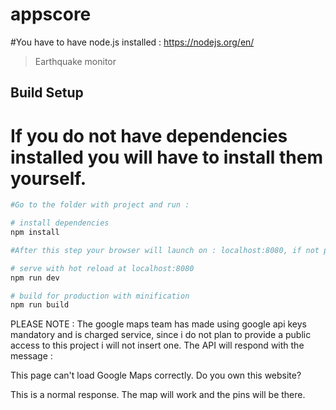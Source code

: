 # appscore
#You have to have node.js installed :
 https://nodejs.org/en/


> Earthquake monitor 

## Build Setup

# If you do not have dependencies installed you will have to install them yourself.

``` bash
#Go to the folder with project and run : 

# install dependencies
npm install

#After this step your browser will launch on : localhost:8080, if not please navigate there .

# serve with hot reload at localhost:8080
npm run dev

# build for production with minification
npm run build
```

PLEASE NOTE : The google maps team has made using google api keys mandatory and is charged service, since i do not plan to provide a public access to this project i will not insert one. 
 The API will respond with the message :

  This page can't load Google Maps correctly.
    Do you own this website?

This is a normal response. The map will work and the pins will be there.
